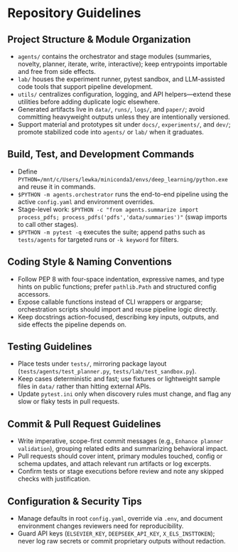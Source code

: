 # Repository Guidelines

## Project Structure & Module Organization
- `agents/` contains the orchestrator and stage modules (summaries, novelty, planner, iterate, write, interactive); keep entrypoints importable and free from side effects.
- `lab/` houses the experiment runner, pytest sandbox, and LLM-assisted code tools that support pipeline development.
- `utils/` centralizes configuration, logging, and API helpers—extend these utilities before adding duplicate logic elsewhere.
- Generated artifacts live in `data/`, `runs/`, `logs/`, and `paper/`; avoid committing heavyweight outputs unless they are intentionally versioned.
- Support material and prototypes sit under `docs/`, `experiments/`, and `dev/`; promote stabilized code into `agents/` or `lab/` when it graduates.

## Build, Test, and Development Commands
- Define `PYTHON=/mnt/c/Users/lewka/miniconda3/envs/deep_learning/python.exe` and reuse it in commands.
- `$PYTHON -m agents.orchestrator` runs the end-to-end pipeline using the active `config.yaml` and environment overrides.
- Stage-level work: `$PYTHON -c "from agents.summarize import process_pdfs; process_pdfs('pdfs','data/summaries')"` (swap imports to call other stages).
- `$PYTHON -m pytest -q` executes the suite; append paths such as `tests/agents` for targeted runs or `-k keyword` for filters.

## Coding Style & Naming Conventions
- Follow PEP 8 with four-space indentation, expressive names, and type hints on public functions; prefer `pathlib.Path` and structured config accessors.
- Expose callable functions instead of CLI wrappers or argparse; orchestration scripts should import and reuse pipeline logic directly.
- Keep docstrings action-focused, describing key inputs, outputs, and side effects the pipeline depends on.

## Testing Guidelines
- Place tests under `tests/`, mirroring package layout (`tests/agents/test_planner.py`, `tests/lab/test_sandbox.py`).
- Keep cases deterministic and fast; use fixtures or lightweight sample files in `data/` rather than hitting external APIs.
- Update `pytest.ini` only when discovery rules must change, and flag any slow or flaky tests in pull requests.

## Commit & Pull Request Guidelines
- Write imperative, scope-first commit messages (e.g., `Enhance planner validation`), grouping related edits and summarizing behavioral impact.
- Pull requests should cover intent, primary modules touched, config or schema updates, and attach relevant run artifacts or log excerpts.
- Confirm tests or stage executions before review and note any skipped checks with justification.

## Configuration & Security Tips
- Manage defaults in root `config.yaml`, override via `.env`, and document environment changes reviewers need for reproducibility.
- Guard API keys (`ELSEVIER_KEY`, `DEEPSEEK_API_KEY`, `X_ELS_INSTTOKEN`); never log raw secrets or commit proprietary outputs without redaction.
